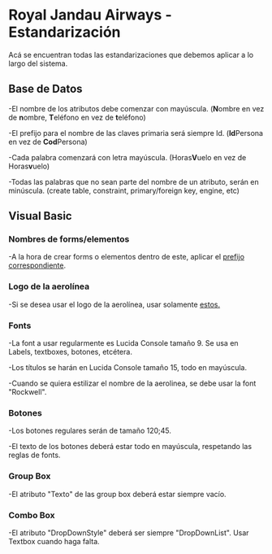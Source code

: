 # Royal Jandau Airways - Estandarización
Acá se encuentran todas las estandarizaciones que debemos aplicar a lo largo del sistema.

## Base de Datos
-El nombre de los atributos debe comenzar con mayúscula. (**N**ombre en vez de **n**ombre, **T**eléfono en vez de **t**eléfono)

-El prefijo para el nombre de las claves primaria será siempre Id. (**Id**Persona en vez de **Cod**Persona)

-Cada palabra comenzará con letra mayúscula. (Horas**V**uelo en vez de Horas**v**uelo)

-Todas las palabras que no sean parte del nombre de un atributo, serán en minúscula. (create table, constraint, primary/foreign key, engine, etc)

## Visual Basic

### Nombres de forms/elementos
-A la hora de crear forms o elementos dentro de este, aplicar el [prefijo correspondiente](https://github.com/AlanLWilliams/Aerolinea/blob/master/Prefijos.mb).

### Logo de la aerolínea

-Si se desea usar el logo de la aerolínea, usar solamente [estos.](https://cdn.discordapp.com/attachments/456149843929202689/889521350811717662/Diseno_Royal_Jaudan_Airways.rar)

### Fonts
-La font a usar regularmente es Lucida Console tamaño 9. Se usa en Labels, textboxes, botones, etcétera.

-Los títulos se harán en Lucida Console tamaño 15, todo en mayúscula.

-Cuando se quiera estilizar el nombre de la aerolinea, se debe usar la font "Rockwell".

### Botones
-Los botones regulares serán de tamaño 120;45.

-El texto de los botones deberá estar todo en mayúscula, respetando las reglas de fonts.

### Group Box
-El atributo "Texto" de las group box deberá estar siempre vacío.

### Combo Box
-El atributo "DropDownStyle" deberá ser siempre "DropDownList". Usar Textbox cuando haga falta.
